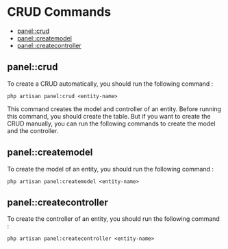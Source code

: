 # CRUD Commands

- [panel::crud](#crud)
- [panel::createmodel](#createmodel)
- [panel::createcontroller](#createcontroller)

<a name="crud"></a>
## panel::crud

To create a CRUD automatically, you should run the following command :

	php artisan panel:crud <entity-name>

This command creates the model and controller of an entity. Before running this command, you should create the table. But if you want to create the CRUD manually, you can run the following commands to create the model and the controller.

<a name="createmodel"></a>
## panel::createmodel

To create the model of an entity, you should run the following command :

	php artisan panel:createmodel <entity-name>

<a name="createcontroller"></a>
## panel::createcontroller

To create the controller of an entity, you should run the following command :

	php artisan panel:createcontroller <entity-name>
